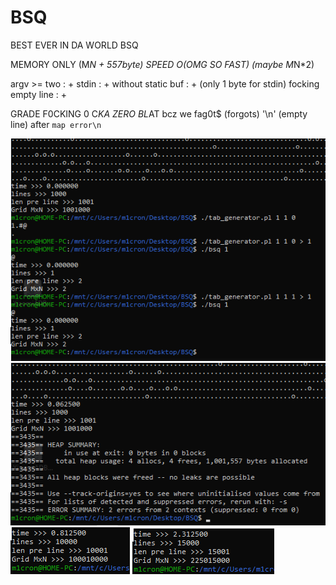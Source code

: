 # BSQ
BEST EVER IN DA WORLD BSQ

MEMORY ONLY (M*N + 557byte)
SPEED O(OMG SO FAST) (maybe M*N*2)

argv >= two         : +
stdin               : +
without static buf  : + (only 1 byte for stdin)
focking empty line  : +

GRADE F0CKING 0 C*KA ZERO BL*AT bcz we fag0t$ (forgots) '\n' (empty line) after `map error\n`

![Image alt](https://github.com/m1cron/BSQ/raw/master/screens/image.png)
![Image alt](https://github.com/m1cron/BSQ/raw/master/screens/valgrind_1k_memory.png)
![Image alt](https://github.com/m1cron/BSQ/raw/master/screens/10k.png)
![Image alt](https://github.com/m1cron/BSQ/raw/master/screens/15k.png)
